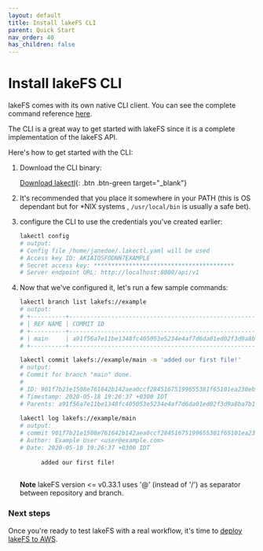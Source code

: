 ```yaml
---
layout: default
title: Install lakeFS CLI
parent: Quick Start
nav_order: 40
has_children: false
---
```


# Install lakeFS CLI

  lakeFS comes with its own native CLI client. You can see the complete command reference [here](../reference/commands.md).

  The CLI is a great way to get started with lakeFS since it is a complete implementation of the lakeFS API.

  Here's how to get started with the CLI:

  1. Download the CLI binary:

     [Download lakectl](../downloads.md){: .btn .btn-green target="_blank"}
  
  
  1. It's recommended that you place it somewhere in your PATH (this is OS dependant but for *NIX systems , `/usr/local/bin` is usually a safe bet).
  1. configure the CLI to use the credentials you've created earlier:

     ```bash
     lakectl config
     # output:
     # Config file /home/janedoe/.lakectl.yaml will be used
     # Access key ID: AKIAIOSFODNN7EXAMPLE
     # Secret access key: ****************************************
     # Server endpoint URL: http://localhost:8000/api/v1
     ```

  1. Now that we've configured it, let's run a few sample commands:

     ```bash
     lakectl branch list lakefs://example
     # output:
     # +----------+------------------------------------------------------------------+
     # | REF NAME | COMMIT ID                                                        |
     # +----------+------------------------------------------------------------------+
     # | main     | a91f56a7e11be1348fc405053e5234e4af7d6da01ed02f3d9a8ba7b1f71499c8 |
     # +----------+------------------------------------------------------------------+
     
     lakectl commit lakefs://example/main -m 'added our first file!'
     # output:
     # Commit for branch "main" done.
     # 
     # ID: 901f7b21e1508e761642b142aea0ccf28451675199655381f65101ea230ebb87
     # Timestamp: 2020-05-18 19:26:37 +0300 IDT
     # Parents: a91f56a7e11be1348fc405053e5234e4af7d6da01ed02f3d9a8ba7b1f71499c8
  
     lakectl log lakefs://example/main
     # output:  
     # commit 901f7b21e1508e761642b142aea0ccf28451675199655381f65101ea230ebb87
     # Author: Example User <user@example.com>
     # Date: 2020-05-18 19:26:37 +0300 IDT
       
           added our first file!
       
     ```

     **Note** lakeFS version <= v0.33.1 uses '@' (instead of '/') as separator between repository and branch.

### Next steps

Once you're ready to test lakeFS with a real workflow, it's time to [deploy lakeFS to AWS](../deploying-aws/index.md).
